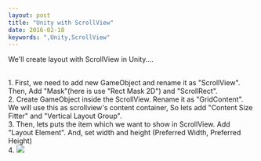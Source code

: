 ```yaml
---
layout: post
title: "Unity with ScrollView"
date: 2016-02-18
keywords: ",Unity,ScrollView"
---
```


We'll create layout with ScrollView in Unity....

<br/>
1. First, we need to add new GameObject and rename it as "ScrollView". Then, Add "Mask"(here is use "Rect Mask 2D") and "ScrollRect".
<!--img src="{{ site.url }}/assets/20151004-1.png" class="img-responsive" -->

<br/>
2. Create GameObject inside the ScrollView. Rename it as "GridContent". We will use this as scrollview's content container, So lets add "Content Size Fitter" and "Vertical Layout Group".
<!--img src="{{ site.url }}/assets/20151004-1.png" class="img-responsive" -->

<br/>
3. Then, lets puts the item which we want to show in ScrollView. Add "Layout Element". And, set width and height (Preferred Width, Preferred Height) 
<!--img src="{{ site.url }}/assets/20151004-1.png" class="img-responsive" -->

<br/>
4. 
<img src="{{ site.url }}/assets/20151004-1.png" class="img-responsive" >
<br/>
